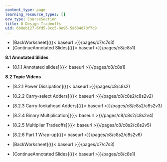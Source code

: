 ```yaml
---
content_type: page
learning_resource_types: []
ocw_type: CourseSection
title: 8 Design Tradeoffs
uid: 6b8eb127-6fd5-8cc5-9e96-5a684d70f7c9
---
```


*   [BackWorksheet]({{< baseurl >}}/pages/c7/c7s3)
*   [ContinueAnnotated Slides]({{< baseurl >}}/pages/c8/c8s1)

**8.1 Annotated Slides**

*   [8.1.1 Annotated slides]({{< baseurl >}}/pages/c8/c8s1)

**8.2 Topic Videos**

*   [8.2.1 Power Dissipation]({{< baseurl >}}/pages/c8/c8s2)
*   [8.2.2 Carry-select Adders]({{< baseurl >}}/pages/c8/c8s2/c8s2v2)
*   [8.2.3 Carry-lookahead Adders]({{< baseurl >}}/pages/c8/c8s2/c8s2v3)
*   [8.2.4 Binary Multiplication]({{< baseurl >}}/pages/c8/c8s2/c8s2v4)
*   [8.2.5 Multiplier Tradeoffs]({{< baseurl >}}/pages/c8/c8s2/c8s2v5)
*   [8.2.6 Part 1 Wrap-up]({{< baseurl >}}/pages/c8/c8s2/c8s2v6)

*   [BackWorksheet]({{< baseurl >}}/pages/c7/c7s3)
*   [ContinueAnnotated Slides]({{< baseurl >}}/pages/c8/c8s1)